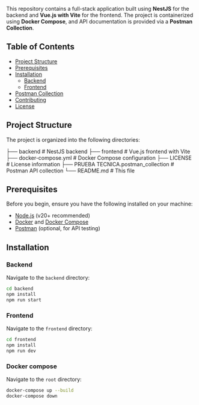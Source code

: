 This repository contains a full-stack application built using **NestJS** for the backend and **Vue.js with Vite** for the frontend. The project is containerized using **Docker Compose**, and API documentation is provided via a **Postman Collection**.

## Table of Contents

- [Project Structure](#project-structure)
- [Prerequisites](#prerequisites)
- [Installation](#installation)
  - [Backend](#backend)
  - [Frontend](#frontend)
- [Postman Collection](#postman-collection)
- [Contributing](#contributing)
- [License](#license)

## Project Structure

The project is organized into the following directories:

├── backend # NestJS backend
├── frontend # Vue.js frontend with Vite
├── docker-compose.yml # Docker Compose configuration
├── LICENSE # License information
├── PRUEBA TECNICA.postman_collection # Postman API collection
└── README.md # This file

## Prerequisites

Before you begin, ensure you have the following installed on your machine:

- [Node.js](https://nodejs.org/ ) (v20+ recommended)
- [Docker](https://www.docker.com/ ) and [Docker Compose](https://docs.docker.com/compose/ )
- [Postman](https://www.postman.com/ ) (optional, for API testing)

## Installation

### Backend

Navigate to the `backend` directory:
   ```bash
   cd backend
   npm install
   npm run start
  ```

### Frontend

Navigate to the `frontend` directory:
   ```bash
   cd frontend
   npm install
   npm run dev
  ```

### Docker compose

Navigate to the `root` directory:
   ```bash
   docker-compose up --build
   docker-compose down
  ```
